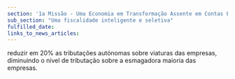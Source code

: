 ```yaml
---
section: '1a Missão - Uma Economia em Transformação Assente em Contas Equilibradas'
sub_section: "Uma fiscalidade inteligente e seletiva"
fulfilled_date:
links_to_news_articles:
---
```


reduzir em 20% as tributações autónomas sobre viaturas das empresas, diminuindo o nível de tributação sobre a esmagadora maioria das empresas.